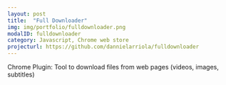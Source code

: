 ```yaml
---
layout: post
title:  "Full Downloader"
img: img/portfolio/fulldownloader.png
modalID: fulldownloader
category: Javascript, Chrome web store
projecturl: https://github.com/dannielarriola/fulldownloader
---
```



Chrome Plugin: Tool to download files from web pages (videos, images, subtitles)